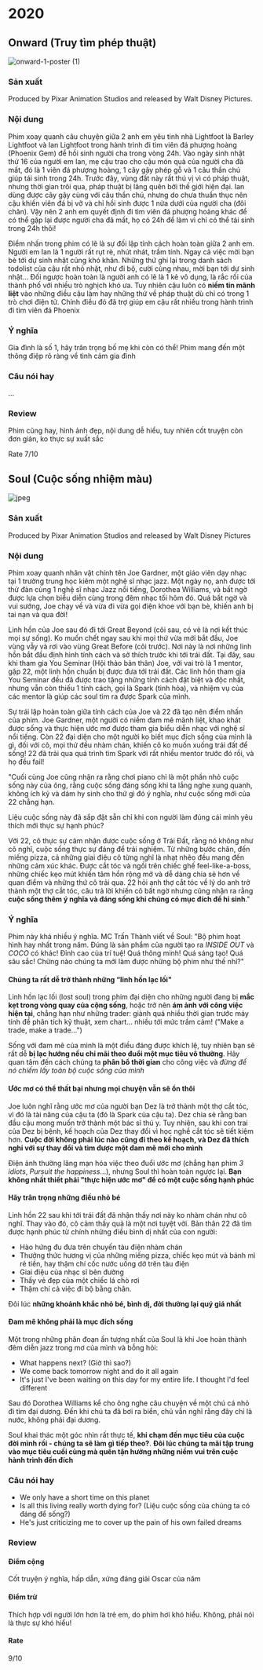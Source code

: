 # 2020
## Onward (Truy tìm phép thuật)
![onward-1-poster (1)](https://user-images.githubusercontent.com/26838239/114315804-c02c6a00-9b2a-11eb-8a4f-e5df65d1bef2.jpg)

### Sản xuất
Produced by Pixar Animation Studios and released by Walt Disney Pictures.

### Nội dung
Phim xoay quanh câu chuyện giữa 2 anh em yêu tinh nhà Lightfoot là Barley Lightfoot và Ian Lightfoot trong hành trình đi tìm viên đá phượng hoàng (Phoenix Gem) để hồi sinh người cha trong vòng 24h. Vào ngày sinh nhật thứ 16 của người em Ian, mẹ cậu trao cho cậu món quà của người cha đã mất, đó là 1 viên đá phượng hoàng, 1 cây gậy phép gỗ và 1 câu thần chú giúp tái sinh trong 24h. Trước đây, vùng đất này rất thú vị vì có pháp thuật, nhưng thời gian trôi qua, pháp thuật bị lãng quên bởi thế giới hiện đại. Ian dùng được cây gậy cùng với câu thần chú, nhưng do chưa thuần thục nên cậu khiến viên đá bị vỡ và chỉ hồi sinh được 1 nửa dưới của người cha (đôi chân). Vậy nên 2 anh em quyết định đi tìm viên đá phượng hoàng khác để có thể gặp lại được người cha đã mất, họ có 24h để làm vì chỉ có thể tái sinh trong 24h thôi!

Điểm nhấn trong phim có lẽ là sự đối lập tính cách hoàn toàn giữa 2 anh em. Người em Ian là 1 người rất rụt rè, nhút nhát, trầm tính. Ngay cả việc mời bạn bè tới dự sinh nhật cũng khó khăn. Những thứ ghi lại trong danh sách todolist của cậu rất nhỏ nhặt, như đi bộ, cười cùng nhau, mời bạn tới dự sinh nhật... Đối ngược hoàn toàn là người anh có lẽ là 1 kẻ vô dụng, là rắc rồi của thành phố với nhiều trò nghịch khó ưa. Tuy nhiên cậu luôn có **niềm tin mãnh liệt** vào những điều cậu làm hay những thứ về pháp thuật dù chỉ có trong 1 trò chơi điện tử. Chính điều đó đã trợ giúp em cậu rất nhiều trong hành trình đi tìm viên đá Phoenix

### Ý nghĩa
Gia đình là số 1, hãy trân trọng bố mẹ khi còn có thể! Phim mang đến một thông điệp rõ ràng về tình cảm gia đình

### Câu nói hay
...

### Review
Phim cũng hay, hình ảnh đẹp, nội dung dễ hiểu, tuy nhiên cốt truyện còn đơn giản, ko thực sự xuất sắc

Rate 7/10

## Soul (Cuộc sống nhiệm màu)
![jpeg](https://user-images.githubusercontent.com/26838239/115537756-5861e600-a2c5-11eb-9ca2-9a43c0b3825e.jpg)

### Sản xuất
Produced by Pixar Animation Studios and released by Walt Disney Pictures

### Nội dung
Phim xoay quanh nhân vật chính tên Joe Gardner, một giáo viên dạy nhạc tại 1 trường trung học kiêm một nghệ sĩ nhạc jazz. Một ngày nọ, anh được tới thử đàn cùng 1 nghệ sĩ nhạc Jazz nổi tiếng, Dorothea Williams, và bất ngờ được lựa chọn biểu diễn cùng trong đêm nhạc tối hôm đó. Quá bất ngờ và vui sướng, Joe chạy về và vừa đi vừa gọi điện khoe với bạn bè, khiến anh bị tai nạn và qua đời!

Linh hồn của Joe sau đó đi tới Great Beyond (cõi sau, có vẻ là nơi kết thúc mọi sự sống). Ko muốn chết ngay sau khi mọi thứ vừa mới bắt đầu, Joe vùng vẫy và rơi vào vùng Great Before (cõi trước). Nơi này là nơi những linh hồn bắt đầu định hình tính cách và sở thích trước khi tới trái đất. Tại đây, sau khi tham gia You Seminar (Hội thảo bản thân) Joe, với vai trò là 1 mentor, gặp 22, một linh hồn chuẩn bị được đưa tới trái đất. Các linh hồn tham gia You Seminar đều đã được trao tặng những tính cách đặt biệt và độc nhất, nhưng vẫn còn thiếu 1 tính cách, gọi là Spark (tinh hỏa), và nhiệm vụ của các mentor là giúp các soul tìm ra được Spark của mình.

Sự trái lập hoàn toàn giữa tính cách của Joe và 22 đã tạo nên điểm nhấn của phim. Joe Gardner, một người có niềm đam mê mãnh liệt, khao khát được sống và thực hiện ước mơ được tham gia biểu diễn nhạc với nghệ sĩ nổi tiếng. Còn 22 đại diện cho một người ko biết mục đích sống của mình là gì, đối với cô, mọi thứ đều nhàm chán, khiến cô ko muốn xuống trái đất để sống! 22 đã trải qua quá trình tìm Spark với rất nhiều mentor trước đó rồi, và họ đều fail!

"Cuối cùng Joe cũng nhận ra rằng chơi piano chỉ là một phần nhỏ cuộc sống này của ông, rằng cuộc sống đáng sống khi ta lắng nghe xung quanh, không ích kỷ và dám hy sinh cho thứ gì đó ý nghĩa, như cuộc sống mới của 22 chẳng hạn. 

Liệu cuộc sống này đã sắp đặt sẵn chỉ khi con người làm đúng cái mình yêu thích mới thực sự hạnh phúc?

Với 22, cô thực sự cảm nhận được cuộc sống ở Trái Đất, rằng nó không như cô nghĩ, cuộc sống thực sự đáng để trải nghiệm. Từ những bước chân, đến miếng pizza, cả những giai điệu cô từng nghĩ là nhạt nhẽo đều mang đến những cảm xúc khác. Được cắt tóc và ngồi trên chiếc ghế feel-like-a-boss, những chiếc kẹo mút khiến tâm hồn rộng mở và dễ dàng chia sẻ hơn về quan điểm và những thứ cô trải qua. 22 hỏi anh thợ cắt tóc về lý do anh trở thành một thợ cắt tóc, câu trả lời khiến cô bất ngờ nhưng cũng nhận ra rằng **cuộc sống thêm ý nghĩa và đáng sống khi chúng có mục đích để hi sinh**."

### Ý nghĩa
Phim này khá nhiều ý nghĩa. MC Trấn Thành viết về Soul: "Bộ phim hoạt hình hay nhất trong năm. Đúng là sản phẩm của người tạo ra *INSIDE OUT* và *COCO* có khác! Đỉnh cao của trí tuệ! Quá thông minh! Quá sáng tạo! Quá sâu sắc! Chừng nào chúng ta mới làm được những bộ phim như thế nhỉ?"

#### Chúng ta rất dễ trở thành những “linh hồn lạc lối"
Linh hồn lạc lối (lost soul) trong phim đại diện cho những người đang bị **mắc kẹt trong vòng quay của cộng sống**, hoặc trở nên **ám ảnh với công việc hiện tại**, chẳng hạn như những trader: giành quá nhiều thời gian trước máy tính để phân tích kỹ thuật, xem chart... nhiều tới mức trầm cảm! ("Make a trade, make a trade...")

Sống với đam mê của mình là một điều đáng được khích lệ, tuy nhiên bạn sẽ rất dễ **bị lạc hướng nếu chỉ mãi theo đuổi một mục tiêu vô thường**. Hãy quan tâm đến cách chúng ta **phân bổ thời gian** cho công việc và *đừng để nó chiếm lấy toàn bộ cuộc sống của mình*

#### Ước mơ có thể thất bại nhưng mọi chuyện vẫn sẽ ổn thôi
Joe luôn nghĩ rằng ước mơ của người bạn Dez là trở thành một thợ cắt tóc, vì đó là tài năng của cậu ta (đó là Spark của cậu ta). Dez chia sẻ rằng ban đầu cậu mong muốn trở thành một bác sĩ thú y. Tuy nhiên, sau khi con trai của Dez bị bệnh, kế hoạch của Dez thay đổi vì học nghề cắt tóc sẽ tiết kiệm hơn. **Cuộc đời không phải lúc nào cũng đi theo kế hoạch, và Dez đã thích nghi với sự thay đổi và tìm được một đam mê mới cho mình**

Điện ảnh thường lãng mạn hóa việc theo đuổi ước mơ (chẳng hạn phim *3 idiots*, *Pursuit the happiness*...), nhưng Soul thì hoàn toàn ngược lại. **Bạn không nhất thiết phải "thực hiện ước mơ" để có một cuộc sống hạnh phúc**

#### Hãy trân trọng những điều nhỏ bé
Linh hồn 22 sau khi tới trái đất đã nhận thấy nơi này ko nhàm chán như cô nghĩ. Thay vào đó, cô cảm thấy quả là một nơi tuyệt vời. Bản thân 22 đã tìm được hạnh phúc từ chính những điều bình dị nhất của con người:
- Hào hứng đu đưa trên chuyến tàu điện nhàm chán
- Thưởng thức hương vị của những miếng pizza, chiếc kẹo mút và bánh mì rẻ tiền, hay thậm chí cốc nước uống dở trên tàu điện
- Giai điệu của nhạc sĩ bên đường
- Thấy vẻ đẹp của một chiếc lá chò rơi
- Thậm chí cả việc đi bộ bằng chân. 

Đôi lúc **những khoảnh khắc nhỏ bé, bình dị, đời thường lại quý giá nhất**

#### Đam mê không phải là mục đích sống
Một trong những phân đoạn ấn tượng nhất của Soul là khi Joe hoàn thành đêm diễn jazz trong mơ của mình và bỗng hỏi:
- What happens next? (Giờ thì sao?)
- We come back tomorrow night and do it all again
- It's just I've been waiting on this day for my entire life. I thought I'd feel different

Sau đó Dorothea Williams kể cho ông nghe câu chuyện về một chú cá nhỏ đi tìm đại dương. Đến khi chú ta đã bơi ra biển, chú vẫn nghĩ rằng đây chỉ là nước, không phải đại dương. 

Soul khai thác một góc nhìn rất thực tế, **khi chạm đến mục tiêu của cuộc đời mình rồi - chúng ta sẽ làm gì tiếp theo?**. **Đôi lúc chúng ta mãi tập trung vào mục tiêu cuối cùng mà quên tận hưởng những niềm vui trên cuộc hành trình đến đích**

### Câu nói hay
- We only have a short time on this planet
- Is all this living really worth dying for? (Liệu cuộc sống của chúng ta có đáng để sống?)
- He's just criticizing me to cover up the pain of his own failed dreams

### Review
#### Điểm cộng
Cốt truyện ý nghĩa, hấp dẫn, xứng đáng giải Oscar của năm

#### Điểm trừ
Thích hợp với người lớn hơn là trẻ em, do phim hơi khó hiểu. Không, phải nói là thực sự khó hiểu!

#### Rate
9/10
